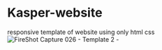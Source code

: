 # Kasper-website
responsive template of website using only  html css 
![FireShot Capture 026 - Template 2 - ](https://user-images.githubusercontent.com/65375259/201781327-0c1e8442-0ee2-401d-9e80-83c65459a455.png)
